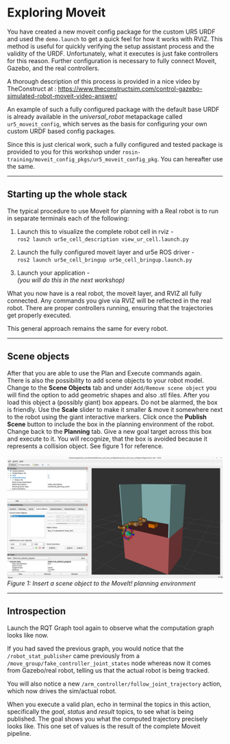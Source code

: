 # Exploring Moveit

You have created a new moveit config package for the custom UR5 URDF and used the `demo.launch` to get a quick feel for how it works with RVIZ. This method is useful for quickly verifying the setup assistant process and the validity of the URDF. Unfortunately, what it executes is just fake controllers for this reason. Further configuration is necessary to fully connect Moveit, Gazebo, and the real controllers.   

A thorough description of this process is provided in a nice video by TheConstruct at : https://www.theconstructsim.com/control-gazebo-simulated-robot-moveit-video-answer/   

An example of such a fully configured package with the default base URDF is already available in the *universal_robot* metapackage called `ur5_moveit_config`, which serves as the basis for configuring your own custom URDF based config packages. 


Since this is just clerical work, such a fully configured and tested package is provided to you for this workshop under `rosin-training/moveit_config_pkgs/ur5_moveit_config_pkg`. You can hereafter use the same.   

---

## Starting up the whole stack


The typical procedure to use Moveit for planning with a Real robot is to run in separate terminals each of the following:   
1. Launch this to visualize the complete robot cell in rviz -   
`ros2 launch ur5e_cell_description view_ur_cell.launch.py`    

 

2. Launch the fully configured moveit layer and ur5e ROS driver -    
`ros2 launch ur5e_cell_bringup ur5e_cell_bringup.launch.py`     

3. Launch your application -   
*(you will do this in the next workshop)*

What you now have is a real robot, the moveit layer, and RVIZ all fully connected. Any commands you give via RVIZ will be reflected in the real robot. There are proper controllers running, ensuring that the trajectories get properly executed.   

This general approach remains the same for every robot.   

---

## Scene objects

After that you are able to use the Plan and Execute commands again.   
There is also the possibility to add scene objects to your robot model. Change to the **Scene Objects** tab and under `Add/Remove scene object` you will find the option to add geometric shapes and also .stl files. 
After you load this object a (possibly giant) box appears. Do not be alarmed, the box is friendly. Use the **Scale** slider to make it smaller & move it somewhere next to the robot using the giant interactive markers. Click once the **Publish Scene** button to include the box in the planning environment of the robot.   
Change back to the **Planning** tab. Give a new goal target across this box and execute to it. You will recognize, that the box is avoided because it represents a collision object. See figure 1 for reference.   

![Figure 1](resources/2/figure_1.png)   
*Figure 1: Insert a scene object to the MoveIt! planning environment*

---

## Introspection

Launch the RQT Graph tool again to observe what the computation graph looks like now.   

If you had saved the previous graph, you would notice that the `/robot_stat_publisher` came previously from a `/move_group/fake_controller_joint_states` node whereas now it comes from Gazebo/real robot, telling us that the actual robot is being tracked.   

You will also notice a new `/arm_controller/follow_joint_trajectory` action, which now drives the sim/actual robot.   

When you execute a valid plan, echo in terminal the topics in this action, specifically the *goal*, *status* and *result* topics, to see what is being published. The goal shows you what the computed trajectory precisely looks like. This one set of values is the result of the complete Moveit pipeline.